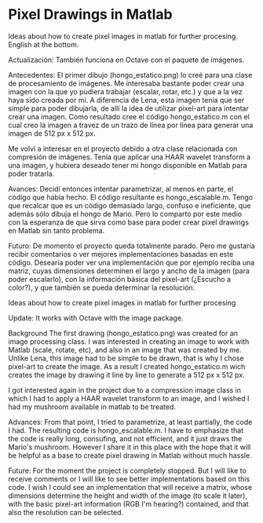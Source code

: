 Pixel Drawings in Matlab
========================

Ideas about how to create pixel images in matlab for further procesing. English at the bottom.

Actualización: También funciona en Octave con el paquete de imágenes.

Antecedentes:
El primer dibujo (hongo_estatico.png) lo creé para una clase de procesamiento de imágenes. Me interesaba bastante poder crear una imagen con la que yo pudiera trabajar (escalar, rotar, etc.) y que a la vez haya sido creada por mí. A diferencia de Lena, esta imagen tenía que ser simple para poder dibujarla, de allí la idea de utilizar pixel-art para intentar crear una imagen. Como resultado cree el código hongo_estatico.m con el cual creo la imagen a travez de un trazo de línea por línea para generar una imagen de 512 px x 512 px.

Me volví a interesar en el proyecto debido a otra clase relacionada con compresión de imágenes. Tenía que aplicar una HAAR wavelet transform a una imagen, y hubiera deseado tener mi hongo disponible en Matlab para poder tratarla.

Avances:
Decidí entonces intentar parametrizar, al menos en parte, el código que había hecho. El código resultante es hongo_escalable.m. Tengo que recalcar que es un código demasiado largo, confuso e ineficiente, que además sólo dibuja el hongo de Mario. Pero lo comparto por este medio con la esperanza de que sirva como base para poder crear pixel drawings en Matlab sin tanto problema.

Futuro:
De momento el proyecto queda totalmente parado. Pero me gustaría recibir comentarios o ver mejores implementaciones basadas en este código. Desearía poder ver una implementación que por ejemplo reciba una matriz, cuyas dimensiones determinen el largo y ancho de la imagen (para poder escalarlo), con la información básica del pixel-art (¿Escucho a color?), y que también se pueda determinar la resolución.


Ideas about how to create pixel images in matlab for further procesing

Update: It works with Octave with the image package.

Background
The first drawing (hongo_estatico.png) was created for an image processing class. I was interested in creating an image to work with Matlab (scale, rotate, etc), and also in an image that was created by me. Unlike Lena, this image had to be simple to be drawn, that is why I chose pixel-art to create the image. As a result I created hongo_estatico.m wich creates the image by drawing it line by line to generate a 512 px x 512 px.

I got interested again in the project due to a compression image class in which I had to apply a HAAR wavelet transform to an image, and I wished I had my mushroom available in matlab to be treated.

Advances:
From that point, I tried to parametrize, at least partially, the code I had. The resulting code is hongo_escalable.m. I have to emphasize that the code is really long, consufing, and not efficient, and it just draws the Mario's mushroom. However I share it in this place with the hope that it will be helpful as a base to create pixel drawing in Matlab without much hassle.

Future:
For the moment the project is completely stopped. But I will like to receive comments or I will like to see better implementations based on this code. I wish I could see an implementation that will receive a matrix, whose dimensions determine the height and width of the image (to scale it later), with the basic pixel-art information (RGB I'm hearing?) contained, and that also the resolution can be selected.
